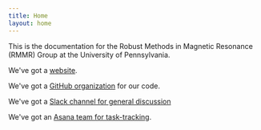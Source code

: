 ```yaml
---
title: Home
layout: home
---
```


This is the documentation for the Robust Methods in Magnetic Resonance (RMMR) Group at the University of Pennsylvania.

We've got a [website](https://www.rmmrgroup.org).

We've got a [GitHub organization](https://github.com/RMMR-Group) for our code.

We've got a [Slack channel for general discussion](slack://channel?team=T6U5ERXTQ&id=C01SVF9B94K)

We've got an [Asana team for task-tracking](https://app.asana.com/0/1200045121819252/overview).
